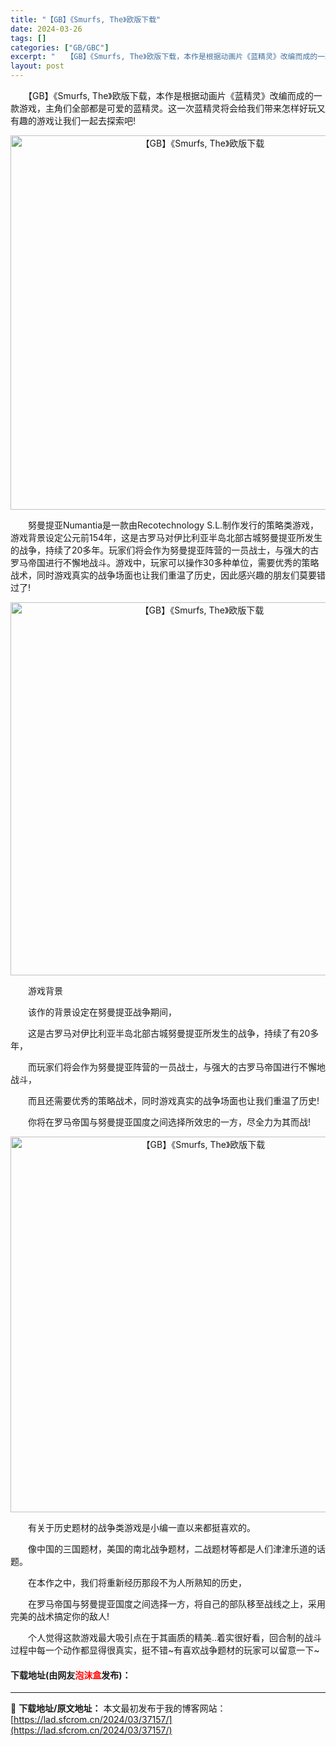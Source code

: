 ```yaml
---
title: "【GB】《Smurfs, The》欧版下载"
date: 2024-03-26
tags: []
categories: ["GB/GBC"]
excerpt: "　　【GB】《Smurfs, The》欧版下载，本作是根据动画片《蓝精灵》改编而成的一款游戏，主角们全部都是可爱的蓝精灵。这一次蓝精灵将会给我们带来怎样好玩又有趣的游戏让我们一起去探索吧! 　　努曼提亚Numantia是一款由Recotechnology S.L.制作发行的策略类游戏，游戏背景设定公&hellip;"
layout: post
---
```


 <p>　　【GB】《Smurfs, The》欧版下载，本作是根据动画片《蓝精灵》改编而成的一款游戏，主角们全部都是可爱的蓝精灵。这一次蓝精灵将会给我们带来怎样好玩又有趣的游戏让我们一起去探索吧!</p> <p align="center"><img align="" border="0" src="https://lad.sfcrom.cn/wp-content/uploads/2024/03/20240326_660283df2534d.png" width="599" alt="【GB】《Smurfs, The》欧版下载" /></p> <p>　　努曼提亚Numantia是一款由Recotechnology S.L.制作发行的策略类游戏，游戏背景设定公元前154年，这是古罗马对伊比利亚半岛北部古城努曼提亚所发生的战争，持续了20多年。玩家们将会作为努曼提亚阵营的一员战士，与强大的古罗马帝国进行不懈地战斗。游戏中，玩家可以操作30多种单位，需要优秀的策略战术，同时游戏真实的战争场面也让我们重温了历史，因此感兴趣的朋友们莫要错过了!</p> <p align="center"><img align="" border="0" src="https://lad.sfcrom.cn/wp-content/uploads/2024/03/20240326_660283e090e85.png" width="597" alt="【GB】《Smurfs, The》欧版下载" /></p> <p>　　游戏背景</p> <p>　　该作的背景设定在努曼提亚战争期间，</p> <p>　　这是古罗马对伊比利亚半岛北部古城努曼提亚所发生的战争，持续了有20多年，</p> <p>　　而玩家们将会作为努曼提亚阵营的一员战士，与强大的古罗马帝国进行不懈地战斗，</p> <p>　　而且还需要优秀的策略战术，同时游戏真实的战争场面也让我们重温了历史!</p> <p>　　你将在罗马帝国与努曼提亚国度之间选择所效忠的一方，尽全力为其而战!</p> <p align="center"><img align="" border="0" src="https://lad.sfcrom.cn/wp-content/uploads/2024/03/20240326_660283e1eb7e1.png" width="601" alt="【GB】《Smurfs, The》欧版下载" /></p> <p>　　有关于历史题材的战争类游戏是小编一直以来都挺喜欢的。</p> <p>　　像中国的三国题材，美国的南北战争题材，二战题材等都是人们津津乐道的话题。</p> <p>　　在本作之中，我们将重新经历那段不为人所熟知的历史，</p> <p>　　在罗马帝国与努曼提亚国度之间选择一方，将自己的部队移至战线之上，采用完美的战术搞定你的敌人!</p> <p>　　个人觉得这款游戏最大吸引点在于其画质的精美..着实很好看，回合制的战斗过程中每一个动作都显得很真实，挺不错~有喜欢战争题材的玩家可以留意一下~</p> <p><h4>下载地址(由网友<font color="red">泡沫盒</font>发布)：</h4></p> 

---
📖 **下载地址/原文地址：** 本文最初发布于我的博客网站：[https://lad.sfcrom.cn/2024/03/37157/](https://lad.sfcrom.cn/2024/03/37157/)
